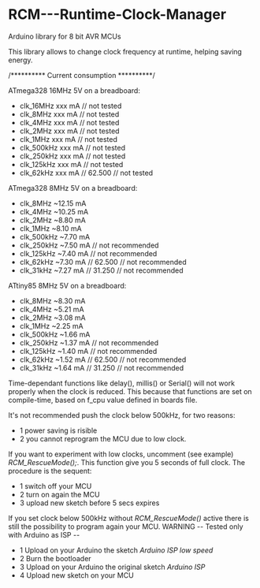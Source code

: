 # RCM---Runtime-Clock-Manager
Arduino library for 8 bit AVR MCUs


 This library allows to change clock frequency at runtime, helping saving energy.
 

 /********** Current consumption **********/
 
 ATmega328 16MHz 5V on a breadboard:

 *  clk_16MHz   xxx mA                  // not tested
 *  clk_8MHz    xxx mA                  // not tested
 *  clk_4MHz    xxx mA                  // not tested
 *  clk_2MHz    xxx mA                  // not tested
 *  clk_1MHz    xxx mA                  // not tested
 *  clk_500kHz  xxx mA                  // not tested
 *  clk_250kHz  xxx mA                  // not tested
 *  clk_125kHz  xxx mA                  // not tested
 *  clk_62kHz   xxx mA  // 62.500       // not tested
 
 ATmega328 8MHz 5V on a breadboard:

 *  clk_8MHz    ~12.15 mA
 *  clk_4MHz    ~10.25 mA  
 *  clk_2MHz    ~8.80 mA  
 *  clk_1MHz    ~8.10 mA  
 *  clk_500kHz  ~7.70 mA  
 *  clk_250kHz  ~7.50 mA                // not recommended
 *  clk_125kHz  ~7.40 mA                // not recommended
 *  clk_62kHz   ~7.30 mA  // 62.500     // not recommended
 *  clk_31kHz   ~7.27 mA  // 31.250     // not recommended
 
 ATtiny85 8MHz 5V on a breadboard:

 *  clk_8MHz    ~8.30 mA
 *  clk_4MHz    ~5.21 mA  
 *  clk_2MHz    ~3.08 mA  
 *  clk_1MHz    ~2.25 mA  
 *  clk_500kHz  ~1.66 mA  
 *  clk_250kHz  ~1.37 mA                // not recommended
 *  clk_125kHz  ~1.40 mA                // not recommended
 *  clk_62kHz   ~1.52 mA  // 62.500     // not recommended
 *  clk_31kHz   ~1.64 mA  // 31.250     // not recommended
 
 
 
Time-dependant functions like delay(), millis() or Serial() will not work properly when the clock is reduced. This because that functions are set on compile-time, based on f_cpu value defined in boards file.

It's not recommended push the clock below 500kHz, for two reasons: 

 * 1 power saving is risible
 * 2 you cannot reprogram the MCU due to low clock.

If you want to experiment with low clocks, uncomment (see example) _RCM_RescueMode();_. This function give you 5 seconds of full clock. The procedure is the sequent:

 * 1 switch off your MCU
 * 2 turn on again the MCU
 * 3 upload new sketch before 5 secs expires

If you set clock below 500kHz without _RCM_RescueMode()_ active there is still the possibility to program again your MCU. WARNING -- Tested only with Arduino as ISP --

 * 1 Upload on your Arduino the sketch _Arduino ISP low speed_
 * 2 Burn the bootloader
 * 3 Upload on your Arduino the original sketch _Arduino ISP_
 * 4 Upload new sketch on your MCU
